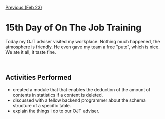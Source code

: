 [Previous (Feb 23)](./02-23-2024.md)

# 15th Day of On The Job Training

Today my OJT adviser visited my workplace. Nothing much happened, the atmosphere is
friendly. He even gave my team a free "puto", which is nice. We ate it all, it taste fine.

<br>

## Activities Performed

* created a module that that enables the deduction of the amount of contents in statistics
if a content is deleted.
* discussed with a fellow backend programmer about the schema structure of a specific
table.
* explain the things i do to our OJT adviser.
